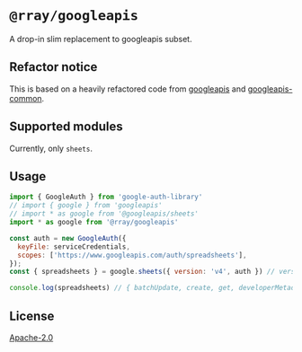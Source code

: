 # `@rray/googleapis`

A drop-in slim replacement to googleapis subset.

## Refactor notice

This is based on a heavily refactored code from
[googleapis](https://www.npmjs.com/package/googleapis) and
[googleapis-common](https://www.npmjs.com/package/googleapis-common).

## Supported modules

Currently, only `sheets`.

## Usage

```js
import { GoogleAuth } from 'google-auth-library'
// import { google } from 'googleapis'
// import * as google from '@googleapis/sheets'
import * as google from '@rray/googleapis'

const auth = new GoogleAuth({
  keyFile: serviceCredentials,
  scopes: ['https://www.googleapis.com/auth/spreadsheets'],
});
const { spreadsheets } = google.sheets({ version: 'v4', auth }) // version is not required

console.log(spreadsheets) // { batchUpdate, create, get, developerMetadata, sheets, values }
```

## License

[Apache-2.0](./LICENSE)
